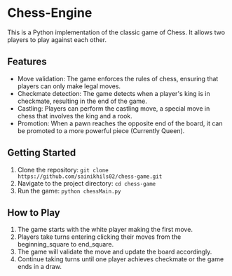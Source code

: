 # Chess-Engine

This is a Python implementation of the classic game of Chess. It allows two players to play against each other.

## Features

- Move validation: The game enforces the rules of chess, ensuring that players can only make legal moves.
- Checkmate detection: The game detects when a player's king is in checkmate, resulting in the end of the game.
- Castling: Players can perform the castling move, a special move in chess that involves the king and a rook.
- Promotion: When a pawn reaches the opposite end of the board, it can be promoted to a more powerful piece (Currently Queen).

## Getting Started

1. Clone the repository: `git clone https://github.com/sainikhils02/chess-game.git`
2. Navigate to the project directory: `cd chess-game`
3. Run the game: `python chessMain.py`

## How to Play

1. The game starts with the white player making the first move.
2. Players take turns entering clicking their moves from the beginning_square to end_square.
3. The game will validate the move and update the board accordingly.
4. Continue taking turns until one player achieves checkmate or the game ends in a draw.

